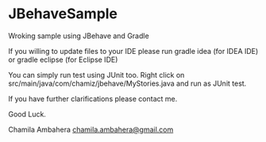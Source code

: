 # JBehaveSample
Wroking sample using JBehave and Gradle

If you willing to update files to your IDE please run 
gradle idea (for IDEA IDE) or
gradle eclipse (for Eclipse IDE)

You can simply run test using JUnit too. 
Right click on src/main/java/com/chamiz/jbehave/MyStories.java and run as JUnit test.

If you have further clarifications please contact me.

Good Luck. 

Chamila Ambahera
chamila.ambahera@gmail.com



